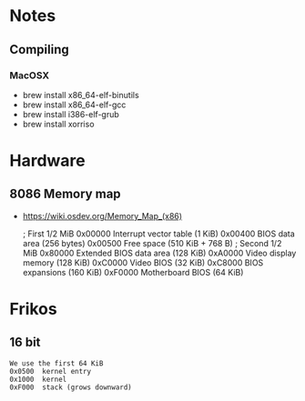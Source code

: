 # Notes

## Compiling

### MacOSX

* brew install x86_64-elf-binutils
* brew install x86_64-elf-gcc
* brew install i386-elf-grub
* brew install xorriso

# Hardware

## 8086 Memory map

* https://wiki.osdev.org/Memory_Map_(x86)

	; First 1/2 MiB
	0x00000	Interrupt vector table (1 KiB)
	0x00400 BIOS data area (256 bytes)
	0x00500 Free space (510 KiB + 768 B)
	; Second 1/2 MiB
	0x80000 Extended BIOS data area (128 KiB)
	0xA0000 Video display memory (128 KiB)
	0xC0000 Video BIOS (32 KiB)
	0xC8000 BIOS expansions (160 KiB)
	0xF0000 Motherboard BIOS (64 KiB)

# Frikos

## 16 bit

	We use the first 64 KiB
	0x0500	kernel entry
	0x1000	kernel
	0xF000  stack (grows downward)
